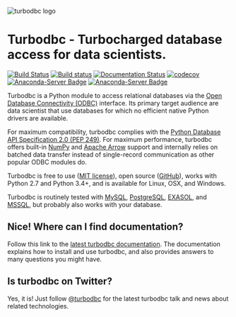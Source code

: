 ![turbodbc logo](/page/logo.png?raw=true "turbodbc logo")

Turbodbc - Turbocharged database access for data scientists.
============================================================

[![Build Status](https://travis-ci.org/blue-yonder/turbodbc.svg?branch=master)](https://travis-ci.org/blue-yonder/turbodbc)
[![Build status](https://ci.appveyor.com/api/projects/status/e1e8wlidpvpmcauu/branch/master?svg=true)](https://ci.appveyor.com/project/MathMagique/turbodbc/branch/master)
[![Documentation Status](https://readthedocs.org/projects/turbodbc/badge/?version=latest)](http://turbodbc.readthedocs.io/en/latest/?badge=latest)
[![codecov](https://codecov.io/gh/blue-yonder/turbodbc/branch/master/graph/badge.svg)](https://codecov.io/gh/blue-yonder/turbodbc)
[![Anaconda-Server Badge](https://anaconda.org/conda-forge/turbodbc/badges/installer/conda.svg)](https://conda.anaconda.org/conda-forge)
[![Anaconda-Server Badge](https://anaconda.org/conda-forge/turbodbc/badges/downloads.svg)](https://anaconda.org/conda-forge/turbodbc)

Turbodbc is a Python module to access relational databases via the
[Open Database Connectivity (ODBC)](https://en.wikipedia.org/wiki/Open_Database_Connectivity)
interface. Its primary target audience are data scientist
that use databases for which no efficient native Python drivers are available.

For maximum compatibility, turbodbc complies with the
[Python Database API Specification 2.0 (PEP 249)](https://www.python.org/dev/peps/pep-0249/).
For maximum performance, turbodbc offers built-in [NumPy](http://www.numpy.org) and
[Apache Arrow](https://arrow.apache.org) support
and internally relies on batched data transfer instead of single-record communication as
other popular ODBC modules do.

Turbodbc is free to use ([MIT license](https://github.com/blue-yonder/turbodbc/blob/master/LICENSE)),
open source ([GitHub](https://github.com/blue-yonder/turbodbc)),
works with Python 2.7 and Python 3.4+, and is available for Linux, OSX, and Windows.

Turbodbc is routinely tested with [MySQL](https://www.mysql.com),
[PostgreSQL](https://www.postgresql.org), [EXASOL](http://www.exasol.com),
and [MSSQL](http://microsoft.com/sql), but probably also works with your database.


Nice! Where can I find documentation?
-------------------------------------

Follow this link to the [latest turbodbc documentation](http://turbodbc.readthedocs.io/en/latest/).
The documentation explains how to install and use turbodbc, and also provides
answers to many questions you might have.

Is turbodbc on Twitter?
-----------------------

Yes, it is! Just follow [@turbodbc](https://twitter.com/turbodbc)
for the latest turbodbc talk and news about related technologies.
